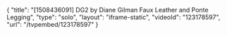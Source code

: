 {
    "title": "[1508436091] DG2 by Diane Gilman Faux Leather and Ponte Legging",
    "type": "solo",
    "layout": "iframe-static",
    "videoId": "123178597",
    "url": "\/tvpembed\/123178597"
}